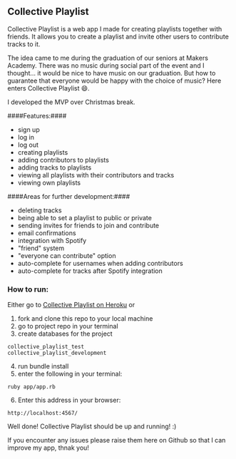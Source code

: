 ## Collective Playlist ##

Collective Playlist is a web app I made for creating playlists together with friends. It allows you to create a playlist and invite other users to contribute tracks to it.  

The idea came to me during the graduation of our seniors at Makers Academy. There was no music during social part of the event and I thought... it would be nice to have music on our graduation. But how to guarantee that everyone would be happy with the choice of music? Here enters Collective Playlist :smile:.  

I developed the MVP over Christmas break.  

####Features:####
* sign up  
* log in  
* log out  
* creating playlists  
* adding contributors to playlists  
* adding tracks to playlists  
* viewing all playlists with their contributors and tracks  
* viewing own playlists

####Areas for further development:####
* deleting tracks  
* being able to set a playlist to public or private  
* sending invites for friends to join and contribute  
* email confirmations  
* integration with Spotify  
* "friend" system  
* "everyone can contribute" option  
* auto-complete for usernames when adding contributors  
* auto-complete for tracks after Spotify integration  

### How to run: ###
Either go to [Collective Playlist on Heroku](https://collective-playlist.herokuapp.com/playlists/2) or  
1. fork and clone this repo to your local machine  
2. go to project repo in your terminal  
3. create databases for the project  
```
collective_playlist_test  
collective_playlist_development  
```
4. run bundle install  
5. enter the following in your terminal:  
```
ruby app/app.rb  
```
6. Enter this address in your browser:  
```
http://localhost:4567/  
```

Well done! Collective Playlist should be up and running! :)  

If you encounter any issues please raise them here on Github so that I can improve my app, thnak you!  
